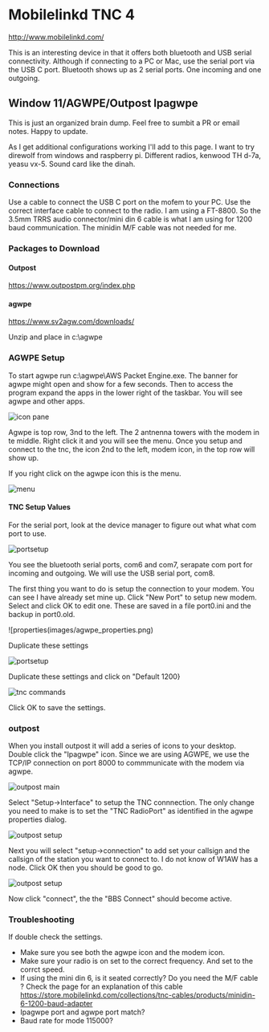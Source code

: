 # Mobilelinkd TNC 4
http://www.mobilelinkd.com/

This is an interesting device in that it offers both bluetooth and USB serial connectivity. Although if connecting to a PC or Mac, use the serial port via the USB C port.  Bluetooth shows up as 2 serial ports.  One incoming and one outgoing.

## Window 11/AGWPE/Outpost Ipagwpe
This is just an organized brain dump.  Feel free to sumbit a PR or email notes. Happy to update.

As I get additional configurations working I'll add to this page.  I want to try direwolf from windows and raspberry pi.  Different radios, kenwood TH d-7a, yeasu vx-5. Sound card like the dinah.

### Connections
Use a cable to connect the USB C port on the mofem to your PC.
Use the correct interface cable to connect to the radio. I am using a FT-8800.  So the 3.5mm TRRS audio connector/mini din 6 cable is what I am using for 1200 baud communication. The minidin M/F cable was not needed for me.
### Packages to Download

#### Outpost
https://www.outpostpm.org/index.php

#### agwpe
https://www.sv2agw.com/downloads/

Unzip and place in c:\agwpe

### AGWPE Setup
To start agwpe run c:\agwpe\AWS Packet Engine.exe.  The banner for agwpe might open and show for a few seconds. Then to access the program expand the apps in the lower right of the taskbar. You will see agwpe and other apps.

![icon pane](images/App_list2.png)

Agwpe is top row, 3nd to the left.  The 2 antnenna towers with the modem in te middle. Right click it and you will see the menu. Once you setup and connect to the tnc, the icon 2nd to the left, modem icon, in the top row will show up.

If you right click on the agwpe icon this is the menu.

![menu](images/agwpemenu.png)

#### TNC Setup Values
For the serial port, look at the device manager to figure out what what com port to use.

![portsetup](images/device_manager.png)

You see the bluetooth serial ports, com6 and com7, serapate com port for incoming and outgoing.  We will use the USB serial port, com8.

The first thing you want to do is setup the connection to your modem. You can see I have already set mine up. Click "New Port" to setup  new modem.  Select and click OK to edit one. These are saved in a file port0.ini and the backup in port0.old.

![properties(images/agwpe_properties.png)

Duplicate these settings

![portsetup](images/agwpe_portsetup.png)

Duplicate these settings and click on "Default 1200}

![tnc commands](images/agwpe_tnc_commands.png)

Click OK to save the settings.

### outpost
When you install outpost it will add a series of icons to your desktop. Double click the "Ipagwpe" icon. Since we are using AGWPE, we use the TCP/IP connection on port 8000 to commmunicate with the modem via agwpe.

![outpost main](images/ipagwpe_main.png)

Select "Setup->Interface" to setup the TNC connnection. The only change you need to make is to set the "TNC RadioPort" as identified in the agwpe properties dialog.

![outpost setup](images/outpost-setup.png)

Next you will select "setup->connection" to add set your callsign and the callsign of the station you want to connect to. I do not know of W1AW has a node. Click OK then you should be good to go.

![outpost setup](images/outpost-connection.png)


Now click "connect", the the "BBS Connect" should become active.

### Troubleshooting
If  double check the settings. 
+ Make sure you see both the agwpe icon and the modem icon.
+ Make sure your radio is on set to the correct frequency. And set to the corrct speed.
+ If using the mini din 6, is it seated correctly? Do you need the  M/F cable ?
  Check the page for an explanation of this cable https://store.mobilelinkd.com/collections/tnc-cables/products/minidin-6-1200-baud-adapter
+ Ipagwpe port and agwpe port match?
+ Baud rate for mode 115000?

